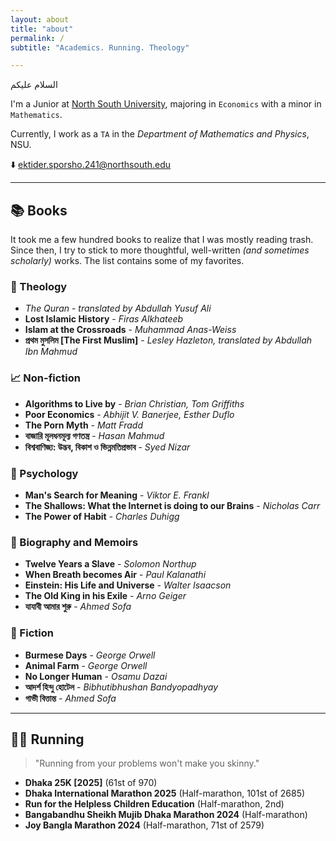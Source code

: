 ```yaml
---
layout: about
title: "about"
permalink: /
subtitle: "Academics. Running. Theology"

---
```

السلام عليكم

I'm a Junior at [North South University](https://www.northsouth.edu/), majoring in `Economics` with a minor in `Mathematics`.

Currently, I work as a `TA` in the *Department of Mathematics and Physics*, NSU.

⬇️ ektider.sporsho.241@northsouth.edu

---

## 📚 Books

It took me a few hundred books to realize that I was mostly reading trash. Since then, I try to stick to more thoughtful, well-written _(and sometimes scholarly)_ works. The list contains some of my favorites.

### 🕋 Theology
- *The Quran* - _translated by Abdullah Yusuf Ali_
- **Lost Islamic History** - _Firas Alkhateeb_
- **Islam at the Crossroads** - _Muhammad Anas-Weiss_
- **প্রথম মুসলিম [The First Muslim]** - _Lesley Hazleton, translated by Abdullah Ibn Mahmud_

### 📈 Non-fiction
- **Algorithms to Live by** - _Brian Christian, Tom Griffiths_
- **Poor Economics** - _Abhijit V. Banerjee, Esther Duflo_
- **The Porn Myth** - _Matt Fradd_
- **বাজারি মূলধনমূল্য গণতন্ত্র** - _Hasan Mahmud_
- **বিশ্ববাণিজ্য: উদ্ভব, বিকাশ ও ভিন্নমতিপ্রভাব** - _Syed Nizar_

### 🧠 Psychology
- **Man's Search for Meaning** - _Viktor E. Frankl_
- **The Shallows: What the Internet is doing to our Brains** - _Nicholas Carr_
- **The Power of Habit** - _Charles Duhigg_

### 👤 Biography and Memoirs
- **Twelve Years a Slave** - _Solomon Northup_
- **When Breath becomes Air** - _Paul Kalanathi_
- **Einstein: His Life and Universe** - _Walter Isaacson_
- **The Old King in his Exile** - _Arno Geiger_
- **যাযাবী আমার শুরু** - _Ahmed Sofa_

### 📖 Fiction
- **Burmese Days** - _George Orwell_
- **Animal Farm** - _George Orwell_
- **No Longer Human** - _Osamu Dazai_
- **আদর্শ হিন্দু হোটেল** - _Bibhutibhushan Bandyopadhyay_
- **গাভী বিত্তান্ত** - _Ahmed Sofa_

---

## 🏃‍♂️ Running

> "Running from your problems won't make you skinny."

- **Dhaka 25K [2025]** (61st of 970)
- **Dhaka International Marathon 2025** (Half-marathon, 101st of 2685)
- **Run for the Helpless Children Education** (Half-marathon, 2nd)
- **Bangabandhu Sheikh Mujib Dhaka Marathon 2024** (Half-marathon)
- **Joy Bangla Marathon 2024** (Half-marathon, 71st of 2579)

